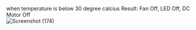 when temperature is below 30 degree calcius
Result: Fan Off, LED Off, DC Motor Off  
![Screenshot (174)](https://user-images.githubusercontent.com/98865009/157028973-7dbc175d-4d61-467d-aa64-9a86e86b022d.png)

